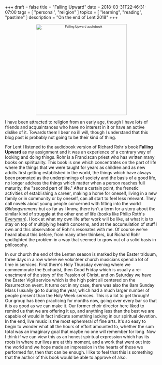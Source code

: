 +++
draft = false
title = "Falling Upward"
date = 2018-03-31T22:46:31-07:00
tags = [
  "personal",
  "religion"
]
topics = [
  "learning",
  "reading",
  "pastime"
]
description = "On the end of Lent 2018"
+++

<div align="center" style="font-size:x-small">
<img src="https://milkfish08.s3.amazonaws.com/photo/blog/abovethefold/fallingupward.jpg" alt="Falling Upward audiobook" width="300" height="300" />
</div>

I have been attracted to religion from an early age, though I have lots of
friends and acquaintances who have no interest in it or have an active dislike
of it. Towards them I bear no ill will, though I understand that this blog post
is probably not going to be their kind of thing.

For Lent I listened to the audiobook
version of Richard Rohr's book __Falling Upward__ as my assignment and it was an
experience of a contrary way of looking and doing things. Rohr is a Franciscan
priest who has written many books on spirituality. This book is one which
concentrates on the part of life where the things that we were taught for years
as children and as new adults first getting established in the world, the things
which have always been promoted as the underpinnings of society and the basis
of a good life, no longer address the things which matter when a person reaches
full maturity, the "second part of life." After a certain point, the frenetic
activities of establishing a career, making a home for oneself, living in a new
family or in community or by oneself, can all start to feel less relevant. They
call novels about young people concerned with fitting into the world
*Bildungsromans* but as far as I know, there isn't a term for a story about the
similar kind of struggle at the other end of life (books like Philip Roth's
[Everyman](https://www.goodreads.com/book/show/50695.Everyman)).
I look at what my own life after work will be like, at what it is to stay on
top of multiplying health concerns, and at the accumulation of stuff I own
and this observation of Rohr's resonates with me. Of course we've heard about
this before, from many other thinkers, but Richard Rohr spotlighted the problem
in a way that seemed to grow out of a solid basis in philosophy.

In our church the end of the Lenten season is marked by the Easter triduum, three
days in a row where we volunteer church musicians spend a lot of time in services.
First there's Holy Thursday evening where we commemorate the Eucharist, then
Good Friday which is usually a re-enactment of the story of the Passion of Christ,
and on Saturday we have the Easter Vigil service which is the high point all
centered on the Resurrection event. It turns out in my case, there was also the
8am Sunday Mass I usually go to during the year, which had a much larger number
of people present than the Holy Week services. This is a lot to get through!
Our group has been practicing for
months now, going over every bar so that it is as good as we can make it. Our
former choir director here liked to remind us that we are offering it up, and
anything less than the best we are capable of would in fact indicate something
lacking in our spiritual devotion. In the end, live music is the most ephemeral
of fine arts. It's so easy to begin to wonder what all the hours of effort
amounted to, whether the sum total was an imaginary goal that maybe no one will
remember for long. Now I think if we can view this as an honest spiritual
expression which has its roots in where our lives are at this moment, and a
work that went out into the world and we hope made an impression in the hearts
of those we performed for, then that can be enough. I like to feel that this is
something that the author of this book would be able to approve of also.
